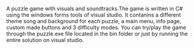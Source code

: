 A puzzle game with visuals and soundtracks.The game is written in C# using the windows forms tools of visual studio.
It contanins a different theme song and background for each puzzle, a main menu, info page, custom made buttons and 3 difficulty modes.
You can try/play the game through the puzzle.exe file located in the bin folder or just by running the entire solution on visual studio.
